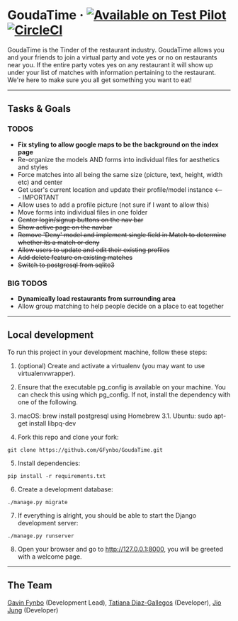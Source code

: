 # GoudaTime &middot; [![Available on Test Pilot](https://img.shields.io/badge/available_on-Test_Pilot-0996F8.svg)](https://goudatime.com/)[![CircleCI](https://circleci.com/gh/GFynbo/GoudaTime/tree/master.svg?style=svg)](https://circleci.com/gh/GFynbo/GoudaTime/tree/master)

GoudaTime is the Tinder of the restaurant industry. GoudaTime allows you and your friends to join a virtual party and vote yes or no on restaurants near you. If the entire party votes yes on any restaurant it will show up under your list of matches with information pertaining to the restaurant. We're here to make sure you all get something you want to eat!

---

## Tasks & Goals
### TODOS
* **Fix styling to allow google maps to be the background on the index page**
* Re-organize the models AND forms into individual files for aesthetics and styles
* Force matches into all being the same size (picture, text, height, width etc) and center
* Get user's current location and update their profile/model instance <--- IMPORTANT
* Allow uses to add a profile picture (not sure if I want to allow this)
* Move forms into individual files in one folder
* ~~Center login/signup buttons on the nav bar~~
* ~~Show active page on the navbar~~
* ~~Remove 'Deny' model and implement single field in Match to determine whether its a match or deny~~
* ~~Allow users to update and edit their existing profiles~~
* ~~Add delete feature on existing matches~~
* ~~Switch to postgresql from sqlite3~~

### BIG TODOS
* **Dynamically load restaurants from surrounding area**
* Allow group matching to help people decide on a place to eat together

---

## Local development

To run this project in your development machine, follow these steps:

1. (optional) Create and activate a virtualenv (you may want to use virtualenvwrapper).

2. Ensure that the executable pg_config is available on your machine. You can check this using which pg_config. If not, install the dependency with one of the following.

3. macOS: brew install postgresql using Homebrew
3.1. Ubuntu: sudo apt-get install libpq-dev

4. Fork this repo and clone your fork:
~~~
git clone https://github.com/GFynbo/GoudaTime.git
~~~

5. Install dependencies:
~~~
pip install -r requirements.txt
~~~

6. Create a development database:
~~~
./manage.py migrate
~~~

7. If everything is alright, you should be able to start the Django development server:
~~~
./manage.py runserver
~~~

8. Open your browser and go to http://127.0.0.1:8000, you will be greeted with a welcome page.

---

## The Team

[Gavin Fynbo](https://gavinfynbo.com) (Development Lead), [Tatiana Diaz-Gallegos](https://tatianaodg.com) (Developer), [Jio Jung](https://github.com/jungjio) (Developer)
